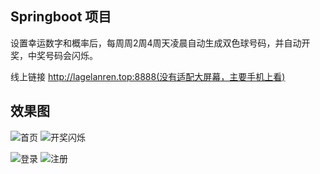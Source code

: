 ## Springboot 项目

设置幸运数字和概率后，每周周2周4周天凌晨自动生成双色球号码，并自动开奖，中奖号码会闪烁。


线上链接 http://lagelanren.top:8888(没有适配大屏幕，主要手机上看)


## 效果图

![首页](https://github.com/haogegeya/lottery/tree/master/src/main/resources/static/img/index.jpg)
![开奖闪烁](https://github.com/haogegeya/lottery/tree/master/src/main/resources/static/img/open.jpg)

![登录](https://github.com/haogegeya/lottery/tree/master/src/main/resources/static/img/login.png)
![注册](https://github.com/haogegeya/lottery/tree/master/src/main/resources/static/img/register.png)
